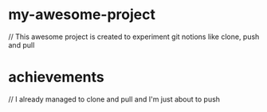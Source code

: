# my-awesome-project
// This awesome project is created to experiment git notions like clone, push and pull
# achievements
// I already managed to clone and pull and I'm just about to push